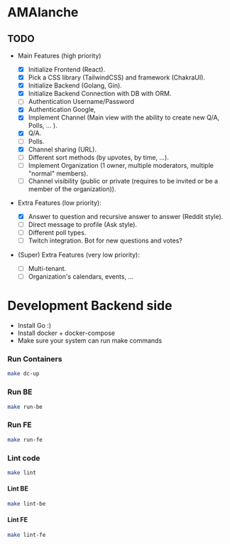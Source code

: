 # AMAlanche

## TODO

- Main Features (high priority)

    - [X] Initialize Frontend (React).
    - [X] Pick a CSS library (TailwindCSS) and framework (ChakraUI).
    - [x] Initialize Backend (Golang, Gin).
    - [x] Initialize Backend Connection with DB with ORM.
    - [ ] Authentication Username/Password
    - [x] Authentication Google,
    - [x] Implement Channel (Main view with the ability to create new Q/A, Polls, ... ).
    - [x] Q/A.
    - [ ] Polls.
    - [x] Channel sharing (URL).
    - [ ] Different sort methods (by upvotes, by time, ...).
    - [ ] Implement Organization (1 owner, multiple moderators, multiple "normal" members).
    - [ ] Channel visibility (public or private (requires to be invited or be a member of the organization)).

- Extra Features (low priority):

    - [x] Answer to question and recursive answer to answer (Reddit style).
    - [ ] Direct message to profile (Ask style).
    - [ ] Different poll types.
    - [ ] Twitch integration. Bot for new questions and votes?

- (Super) Extra Features (very low priority):
    - [ ] Multi-tenant.
    - [ ] Organization's calendars, events, ...

# Development Backend side

- Install Go :)
- Install docker + docker-compose
- Make sure your system can run make commands

### Run Containers

```bash
make dc-up
```

### Run BE

```bash
make run-be
```

### Run FE

```bash
make run-fe
```

### Lint code

```bash
make lint
```

#### Lint BE

```bash
make lint-be
```

#### Lint FE

```bash
make lint-fe
```